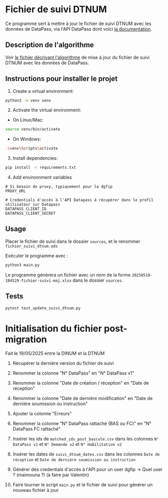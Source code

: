 # Fichier de suivi DTNUM

Ce programme sert à mettre à jour le fichier de suivi DTNUM avec les données de DataPass, via l'API DataPass dont voici [la documentation](https://datapass.api.gouv.fr/developpeurs/documentation).


## Description de l'algorithme

Voir [le fichier décrivant l'algorithme](./documentation_algorithme.md) de mise à jour du fichier de suivi DTNUM avec les données de DataPass.


## Instructions pour installer le projet

1. Create a virtual environment:
```bash
python3 -m venv venv
```

2. Activate the virtual environment:
- On Linux/Mac:
```bash
source venv/bin/activate
```
- On Windows:
```bash
.\venv\Scripts\activate
```

3. Install dependencies:
```bash
pip install -r requirements.txt
```

4. Add environnment variables
```
# Si besoin de proxy, typiquement pour la dgfip
PROXY_URL

# Credentials d'accès à l'API Datapass à récupérer dans le profil utilisateur sur Datapass
DATAPASS_CLIENT_ID
DATAPASS_CLIENT_SECRET
```

## Usage

Placer le fichier de suivi dans le dossier `sources`, et le renommer `fichier_suivi_dtnum.ods`

Exécuter le programme avec :
```bash
python3 main.py
```

Le programme génèrera un fichier avec un nom de la forme `20250519-184529-fichier-suivi-maj.xlsx` dans le dossier `sources`.

## Tests

```bash
pytest test_update_suivi_dtnum.py
```


# Initialisation du fichier post-migration

Fait le 19/05/2025 entre la DINUM et la DTNUM

1. Récupérer la dernière version du fichier de suivi
2. Renommer la colonne "N° DataPass" en "N° DataPass v1"
3. Renommer la colonne "Date de création / réception" en "Date de réception"
4. Renommer la colonne "Date de dernière modification" en "Date de dernière soumission ou instruction"
5. Ajouter la colonne "Erreurs"
6. Renommer la colonne "N° DataPass rattaché (BAS ou FC)" en "N° DataPass FC rattaché"

7. Insérer les ids de `matched_ids_post_bascule.csv` dans les colonnes `N° DataPass v1` et `N° Demande v2` et	`N° Habilitation v2`
8. Insérer les dates de `suivi_dtnum_dates.csv` dans les colonnes `Date de réception` et	`Date de dernière soumission ou instruction`
9. Générer des credentials d'accès à l'API pour un user dgfip -> Quel user ? (maimouna ?) (à faire par Valentin)

10. Faire tourner le script `main.py` et le fichier de suivi pour générer un nouveau fichier à jour
